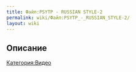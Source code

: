 ```yaml
---
title: Файл:PSYTP - RUSSIAN STYLE-2
permalink: wiki/Файл:PSYTP_-_RUSSIAN_STYLE-2/
layout: wiki
---
```


## Описание

[Категория:Видео](Категория:Видео "wikilink")
